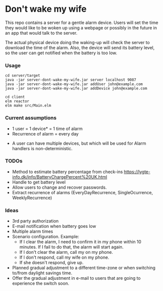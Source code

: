 # Don't wake my wife

This repo contains a server for a gentle alarm device.
Users will set the time they would like to be woken
up using a webpage or possibly in the future in
an app that would talk to the server.

The actual physical device doing the waking-up will
check the server to download the time of the alarm.
Also, the device will send its battery level, so the
user can get notified when the battery is too low.

### Usage
```
cd server/target
java -jar server-dont-wake-my-wife.jar server localhost 9087
java -jar server-dont-wake-my-wife.jar addUser john@example.com
java -jar server-dont-wake-my-wife.jar addDevice john@example.com

cd client
elm reactor
elm make src/Main.elm
```

### Current assumptions

- 1 user = 1 device* = 1 time of alarm
- Recurrence of alarm = every day
  
* A user can have multiple devices, but which will be
  used for Alarm handlers is non-deterministic.

### TODOs

- Method to estimate battery percentage from check-ins
  https://lygte-info.dk/info/BatteryChargePercent%20UK.html
- Handle to get battery level
- Allow users to change and recover passwords.
- Extract recurrence of alarms (EveryDayRecurrence, SingleOcurrence, WeeklyRecurrence)

### Ideas

- 3rd party authorization
- E-mail notification when battery goes low
- Multiple alarm times
- Scenario configuration. Example:
    - If I clear the alarm, I need to confirm it in my
      phone within 10 minutes. If I fail to do that,
      the alarm will start again.
    - If I don't clear the alarm, call my on my phone.  
    - If I don't respond, call my wife on my phone.
    - If she doesn't respond, give up.
- Planned gradual adjustment to a different time-zone
  or when switching to/from daylight savings time.
- Offer the gradual adjustment in e-mail to users that
  are going to experience the switch soon.

